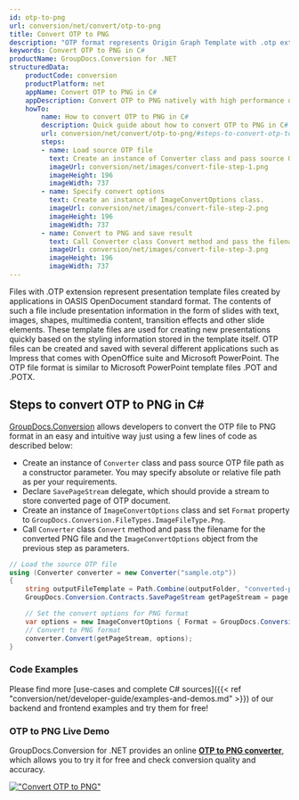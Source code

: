 ```yaml
---
id: otp-to-png
url: conversion/net/convert/otp-to-png
title: Convert OTP to PNG
description: "OTP format represents Origin Graph Template with .otp extension. Learn how to convert OTP to PNG file programmatically in C# language using GroupDocs.Conversion for .NET library."
keywords: Convert OTP to PNG in C#
productName: GroupDocs.Conversion for .NET
structuredData:
    productCode: conversion
    productPlatform: net
    appName: Convert OTP to PNG in C#
    appDescription: Convert OTP to PNG natively with high performance using C# language and server side GroupDocs.Conversion for .NET APIs, without the use of any software like Microsoft or Open Office.
    howTo:
        name: How to convert OTP to PNG in C# 
        description: Quick guide about how to convert OTP to PNG in C# with high performance and accuracy.
        url: conversion/net/convert/otp-to-png/#steps-to-convert-otp-to-png-in-c
        steps:
        - name: Load source OTP file 
          text: Create an instance of Converter class and pass source OTP file path as a constructor parameter. You may specify absolute or relative file path as per your requirements. 
          imageUrl: conversion/net/images/convert-file-step-1.png
          imageHeight: 196
          imageWidth: 737
        - name: Specify convert options 
          text: Create an instance of ImageConvertOptions class.
          imageUrl: conversion/net/images/convert-file-step-2.png
          imageHeight: 196
          imageWidth: 737
        - name: Convert to PNG and save result 
          text: Call Converter class Convert method and pass the filename for the converted HTML file and the ImageConvertOptions object from the previous step as parameters.
          imageUrl: conversion/net/images/convert-file-step-3.png
          imageHeight: 196
          imageWidth: 737
---
```


Files with .OTP extension represent presentation template files created by applications in OASIS OpenDocument standard format. The contents of such a file include presentation information in the form of slides with text, images, shapes, multimedia content, transition effects and other slide elements. These template files are used for creating new presentations quickly based on the styling information stored in the template itself. OTP files can be created and saved with several different applications such as Impress that comes with OpenOffice suite and Microsoft PowerPoint. The OTP file format is similar to Microsoft PowerPoint template files .POT and .POTX.

## Steps to convert OTP to PNG in C#

[GroupDocs.Conversion](https://products.groupdocs.com/conversion/net) allows developers to convert the OTP file to PNG format in an easy and intuitive way just using a few lines of code as described below:

* Create an instance of `Converter` class and pass source OTP file path as a constructor parameter. You may specify absolute or relative file path as per your requirements. 
* Declare `SavePageStream` delegate, which should provide a stream to store converted page of OTP document.
* Create an instance of `ImageConvertOptions` class and set `Format` property to `GroupDocs.Conversion.FileTypes.ImageFileType.Png`.
* Call `Converter` class `Convert` method and pass the filename for the converted PNG file and the `ImageConvertOptions` object from the previous step as parameters.

```csharp
// Load the source OTP file
using (Converter converter = new Converter("sample.otp"))
{
    string outputFileTemplate = Path.Combine(outputFolder, "converted-page-{0}.png");
    GroupDocs.Conversion.Contracts.SavePageStream getPageStream = page => new FileStream(string.Format(outputFileTemplate, page), FileMode.Create);

    // Set the convert options for PNG format
    var options = new ImageConvertOptions { Format = GroupDocs.Conversion.FileTypes.ImageFileType.Png };   
    // Convert to PNG format
    converter.Convert(getPageStream, options);
}
```

### Code Examples

Please find more [use-cases and complete C# sources]({{< ref "conversion/net/developer-guide/examples-and-demos.md" >}}) of our backend and frontend examples and try them for free!

### OTP to PNG Live Demo

GroupDocs.Conversion for .NET provides an online [**OTP to PNG converter**](https://products.groupdocs.app/conversion/otp-to-png), which allows you to try it for free and check conversion quality and accuracy.

[!["Convert OTP to PNG"](conversion/net/images/convert-to-png/convert-otp-to-png.png)](https://products.groupdocs.app/conversion/otp-to-png)